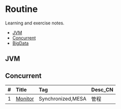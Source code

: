# Routine
Learning and exercise notes.

- [JVM](#JVM)
- [Concurrent](#Concurrent)
- [BigData](#BigData)

## JVM

## Concurrent

| #    | Title                                      | Tag                | Desc_CN               |
| :--- | :------------------------------------------| :------------------| :-------------------- |
| 1    | [Monitor][1]                               | Synchronized,MESA  | 管程                   |




[1]: https://github.com/mantoudev/routine/tree/master/concurrent/monitor
